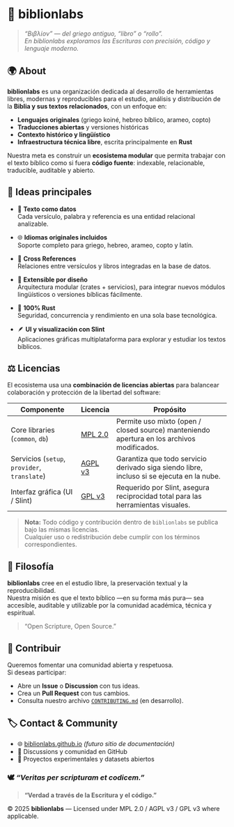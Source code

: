 # 📜 biblionlabs

> _“Βιβλίον” — del griego antiguo, “libro” o “rollo”.  
> En biblionlabs exploramos las Escrituras con precisión, código y lenguaje moderno._

## 🌍 About

**biblionlabs** es una organización dedicada al desarrollo de herramientas libres, modernas y reproducibles para el estudio, análisis y distribución de la **Biblia y sus textos relacionados**, con un enfoque en:

- **Lenguajes originales** (griego koiné, hebreo bíblico, arameo, copto)
- **Traducciones abiertas** y versiones históricas
- **Contexto histórico y lingüístico**
- **Infraestructura técnica libre**, escrita principalmente en **Rust**

Nuestra meta es construir un **ecosistema modular** que permita trabajar con el texto bíblico como si fuera **código fuente**:
indexable, relacionable, traducible, auditable y abierto.

## 🧠 Ideas principales

- 📖 **Texto como datos**  
  Cada versículo, palabra y referencia es una entidad relacional analizable.

- 🌐 **Idiomas originales incluidos**  
  Soporte completo para griego, hebreo, arameo, copto y latín.

- 🔗 **Cross References**  
  Relaciones entre versículos y libros integradas en la base de datos.

- 🧰 **Extensible por diseño**  
  Arquitectura modular (crates + servicios), para integrar nuevos módulos lingüísticos o versiones bíblicas fácilmente.

- 🦀 **100% Rust**  
  Seguridad, concurrencia y rendimiento en una sola base tecnológica.

- 🪶 **UI y visualización con Slint**  
  Aplicaciones gráficas multiplataforma para explorar y estudiar los textos bíblicos.

## ⚖️ Licencias

El ecosistema usa una **combinación de licencias abiertas** para balancear colaboración y protección de la libertad del software:

| Componente | Licencia | Propósito |
|-------------|-----------|------------|
| Core libraries (`common`, `db`) | [MPL 2.0](https://www.mozilla.org/en-US/MPL/2.0/) | Permite uso mixto (open / closed source) manteniendo apertura en los archivos modificados. |
| Servicios (`setup`, `provider`, `translate`) | [AGPL v3](https://www.gnu.org/licenses/agpl-3.0.html) | Garantiza que todo servicio derivado siga siendo libre, incluso si se ejecuta en la nube. |
| Interfaz gráfica (UI / Slint) | [GPL v3](https://www.gnu.org/licenses/gpl-3.0.html) | Requerido por Slint, asegura reciprocidad total para las herramientas visuales. |

> **Nota:** Todo código y contribución dentro de `biblionlabs` se publica bajo las mismas licencias.  
> Cualquier uso o redistribución debe cumplir con los términos correspondientes.

## 🌱 Filosofía

**biblionlabs** cree en el estudio libre, la preservación textual y la reproducibilidad.  
Nuestra misión es que el texto bíblico —en su forma más pura— sea accesible, auditable y utilizable por la comunidad académica, técnica y espiritual.

> “Open Scripture, Open Source.”

## 🤝 Contribuir

Queremos fomentar una comunidad abierta y respetuosa.  
Si deseas participar:

- Abre un **Issue** o **Discussion** con tus ideas.
- Crea un **Pull Request** con tus cambios.
- Consulta nuestro archivo [`CONTRIBUTING.md`](./CONTRIBUTING.md) (en desarrollo).

## 🏷️ Contact & Community

- 🌐 [biblionlabs.github.io](https://biblionlabs.github.io) *(futuro sitio de documentación)*
- 💬 Discussions y comunidad en GitHub
- 🧠 Proyectos experimentales y datasets abiertos

### 🕊️ _“Veritas per scripturam et codicem.”_  
> **“Verdad a través de la Escritura y el código.”**

© 2025 **biblionlabs** — Licensed under MPL 2.0 / AGPL v3 / GPL v3 where applicable.
